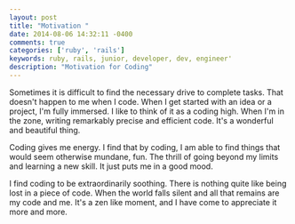 ```yaml
---
layout: post
title: "Motivation "
date: 2014-08-06 14:32:11 -0400
comments: true
categories: ['ruby', 'rails']
keywords: ruby, rails, junior, developer, dev, engineer'
description: "Motivation for Coding"
---
```


Sometimes it is difficult to find the necessary drive to complete tasks.
That doesn't happen to me when I code.
When I get started with an idea or a project, I'm fully immersed.
I like to think of it as a coding high.
When I'm in the zone, writing remarkably precise and efficient code.
It's a wonderful and beautiful thing.<!-- more --><br>

Coding gives me energy.
I find that by coding, I am able to find things that would seem otherwise mundane, fun.
The thrill of going beyond my limits and learning a new skill.
It just puts me in a good mood.<br>

I find coding to be extraordinarily soothing.
There is nothing quite like being lost in a piece of code.
When the world falls silent and all that remains are my code and me.
It's a zen like moment, and I have come to appreciate it more and more.
